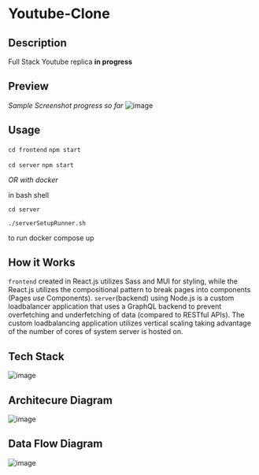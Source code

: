 # Youtube-Clone

## Description
Full Stack Youtube replica **in progress**

## Preview
*Sample Screenshot progress so far*
![image](https://user-images.githubusercontent.com/81478885/209453858-7f02dcd1-4cd4-4946-b587-f02c951697e3.png)

## Usage 
```cd frontend```
```npm start```

```cd server```
```npm start```

*OR with docker*

in bash shell

```cd server```

```./serverSetupRunner.sh```

to run docker compose up

## How it Works

``frontend`` created in React.js utilizes Sass and MUI for styling, while the React.js utilizes the compositional pattern to break pages into components (Pages *use* Components).
``server``(backend) using Node.js is a custom loadbalancer application that uses a GraphQL backend to prevent overfetching and underfetching of data (compared to 
RESTful APIs). The custom loadbalancing application utilizes vertical scaling taking advantage of the number of cores of system server is hosted on.

## Tech Stack

![image](https://user-images.githubusercontent.com/81478885/210152087-f523a584-69ea-4067-a72e-2891faaf02c7.png)


## Architecure Diagram

![image](https://user-images.githubusercontent.com/81478885/210151893-374f2eec-5ce1-44fc-b780-a5ac75d27d5b.png)


## Data Flow Diagram

![image](https://user-images.githubusercontent.com/81478885/209745814-2db4710b-6eae-45f1-b40f-4a33f0606548.png)

